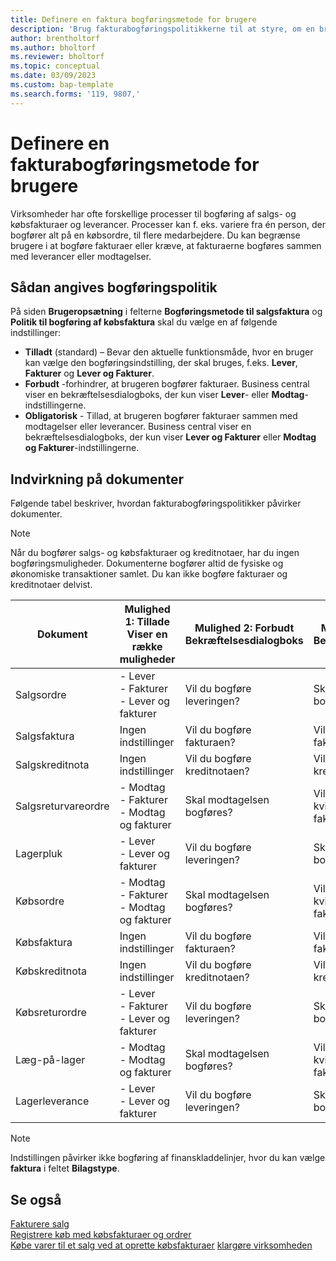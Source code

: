 ```yaml
---
title: Definere en faktura bogføringsmetode for brugere
description: 'Brug fakturabogføringspolitikkerne til at styre, om en bruger kan bogføre salgs- og købsfakturaer.'
author: brentholtorf
ms.author: bholtorf
ms.reviewer: bholtorf
ms.topic: conceptual
ms.date: 03/09/2023
ms.custom: bap-template
ms.search.forms: '119, 9807,'
---
```


# Definere en fakturabogføringsmetode for brugere

Virksomheder har ofte forskellige processer til bogføring af salgs- og købsfakturaer og leverancer. Processer kan f. eks. variere fra én person, der bogfører alt på en købsordre, til flere medarbejdere. Du kan begrænse brugere i at bogføre fakturaer eller kræve, at fakturaerne bogføres sammen med leverancer eller modtagelser.

## Sådan angives bogføringspolitik

På siden **Brugeropsætning** i felterne **Bogføringsmetode til salgsfaktura** og **Politik til bogføring af købsfaktura** skal du vælge en af følgende indstillinger:

* **Tilladt** (standard) – Bevar den aktuelle funktionsmåde, hvor en bruger kan vælge den bogføringsindstilling, der skal bruges, f.eks. **Lever**, **Fakturer** og **Lever og Fakturer**. 
* **Forbudt** -forhindrer, at brugeren bogfører fakturaer. Business central viser en bekræftelsesdialogboks, der kun viser **Lever**- eller **Modtag**-indstillingerne.
* **Obligatorisk** - Tillad, at brugeren bogfører fakturaer sammen med modtagelser eller leverancer. Business central viser en bekræftelsesdialogboks, der kun viser **Lever og Fakturer** eller **Modtag og Fakturer**-indstillingerne.

## Indvirkning på dokumenter

Følgende tabel beskriver, hvordan fakturabogføringspolitikker påvirker dokumenter.

> [!NOTE]
> Når du bogfører salgs- og købsfakturaer og kreditnotaer, har du ingen bogføringsmuligheder. Dokumenterne bogfører altid de fysiske og økonomiske transaktioner samlet. Du kan ikke bogføre fakturaer og kreditnotaer delvist.

|Dokument | Mulighed 1: Tillade <br>Viser en række muligheder| Mulighed 2: Forbudt <br>Bekræftelsesdialogboks | Mulighed 3: Tvungen <br>Bekræftelsesdialogboks|
|--|--|--|--|
|Salgsordre |- Lever <br>- Fakturer <br>- Lever og fakturer |Vil du bogføre leveringen? |Skal forsendelsen bogføres og faktureres?|
|Salgsfaktura|Ingen indstillinger|Vil du bogføre fakturaen?|Vil du bogføre fakturaen?|
|Salgskreditnota|Ingen indstillinger|Vil du bogføre kreditnotaen?|Vil du bogføre kreditnotaen?|
|Salgsreturvareordre |- Modtag <br>- Fakturer <br>- Modtag og fakturer |Skal modtagelsen bogføres? |Vil du bogføre kvitteringen og fakturaen?|
|Lagerpluk |- Lever <br>- Lever og fakturer |Vil du bogføre leveringen? |Skal forsendelsen bogføres og faktureres?|
|Købsordre |- Modtag <br>- Fakturer <br>- Modtag og fakturer |Skal modtagelsen bogføres? |Vil du bogføre kvitteringen og fakturaen?|
|Købsfaktura|Ingen indstillinger|Vil du bogføre fakturaen?|Vil du bogføre fakturaen?|
|Købskreditnota|Ingen indstillinger|Vil du bogføre kreditnotaen?|Vil du bogføre kreditnotaen?|
|Købsreturordre |- Lever <br>- Fakturer <br>- Lever og fakturer |Vil du bogføre leveringen? |Skal forsendelsen bogføres og faktureres?|
|Læg-på-lager |- Modtag <br>- Modtag og fakturer |Skal modtagelsen bogføres? |Vil du bogføre kvitteringen og fakturaen?|
|Lagerleverance |- Lever <br>- Lever og fakturer | Vil du bogføre leveringen? |Skal forsendelsen bogføres og faktureres?|

   > [!Note]
   > Indstillingen påvirker ikke bogføring af finanskladdelinjer, hvor du kan vælge **faktura** i feltet **Bilagstype**.

## Se også

[Fakturere salg](sales-how-invoice-sales.md)  
[Registrere køb med købsfakturaer og ordrer](purchasing-how-record-purchases.md)  
[Købe varer til et salg ved at oprette købsfakturaer](purchasing-how-purchase-products-sale.md)
[klargøre virksomheden](ui-get-ready-business.md)  
